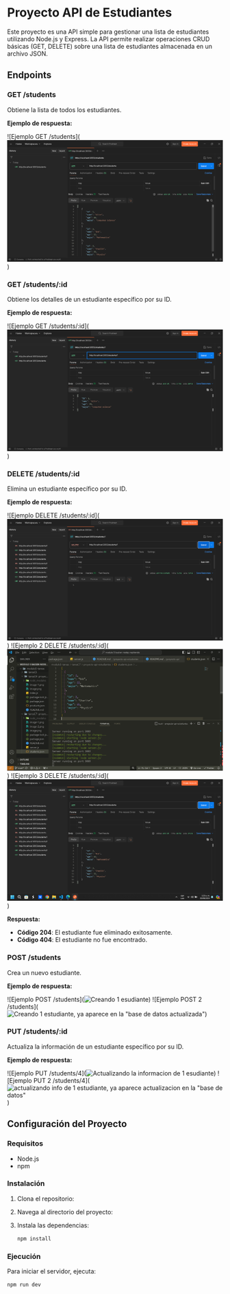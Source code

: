 # Proyecto API de Estudiantes

Este proyecto es una API simple para gestionar una lista de estudiantes utilizando Node.js y Express. La API permite realizar operaciones CRUD básicas (GET, DELETE) sobre una lista de estudiantes almacenada en un archivo JSON.

## Endpoints

### GET /students

Obtiene la lista de todos los estudiantes.

**Ejemplo de respuesta:**

![Ejemplo GET /students](![alt text](image.png))

### GET /students/:id

Obtiene los detalles de un estudiante específico por su ID.

**Ejemplo de respuesta:**

![Ejemplo GET /students/:id](![alt text](image-1.png))

### DELETE /students/:id

Elimina un estudiante específico por su ID.

**Ejemplo de respuesta:**

![Ejemplo DELETE /students/:id](![eliminando 1 esudiante](image-2.png))
![Ejemplo 2 DELETE /students/:id](![eliminado 1 estudiante de la "base de datos"](image-3.png))
![Ejemplo 3 DELETE /students/:id](![servidor actualizado con el 1 estudiante eliminado en postman](image-4.png))

**Respuesta:**

- **Código 204**: El estudiante fue eliminado exitosamente.
- **Código 404**: El estudiante no fue encontrado.

### POST /students

Crea un nuevo estudiante.

**Ejemplo de respuesta:**

![Ejemplo POST /students](![Creando 1 esudiante](<![](image-5.png)>))
![Ejemplo POST 2 /students](![Creando 1 estudiante, ya aparece en la "base de datos actualizada"](<![](![alt text](image-6.png))>))

### PUT /students/:id

Actualiza la información de un estudiante específico por su ID.

**Ejemplo de respuesta:**

![Ejemplo PUT /students/4](![Actualizando la informacion de 1 esudiante](<![](![alt text](image-7.png))>))
![Ejemplo PUT 2 /students/4](![actualizando info de 1 estudiante, ya aparece actualizacion en la "base de datos"](<![](![alt text]((image-8.png)))>))

## Configuración del Proyecto

### Requisitos

- Node.js
- npm

### Instalación

1. Clona el repositorio:

2. Navega al directorio del proyecto:

3. Instala las dependencias:

   ```bash
   npm install
   ```

### Ejecución

Para iniciar el servidor, ejecuta:

```bash
npm run dev
```

